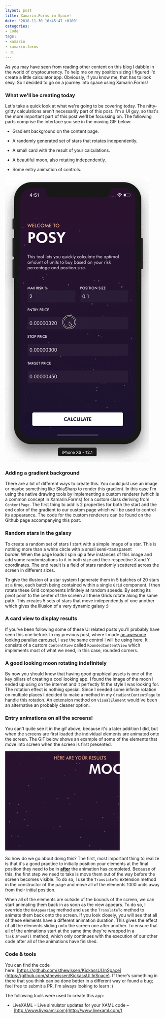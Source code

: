 ```yaml
---
layout: post
title: Xamarin.Forms in Space!
date: '2018-11-30 16:45:47 +0100'
categories:
- Code
tags:
- xamarin
- xamarin.forms
- ui
---
```





As you may have seen from reading other content on this blog I dabble in the world of cryptocurrency. To help me on my position sizing I figured I'd create a little calculator app. Obviously, if you know me, that has to look sexy. So I decided to go on a journey into space using Xamarin.Forms!




 







### What we'll be creating today




Let's take a quick look at what we're going to be covering today. The nitty-gritty calculations aren't necessarily part of this post. I'm a UI guy, so that's the more important part of this post we'll be focussing on. The following parts comprise the interface you see in the moving GIF below:



*   Gradient background on the content page.

*   A randomly generated set of stars that rotates independently.

*   A small card with the result of your calculations.

*   A beautiful moon, also rotating independently.

*   Some entry animation of controls.










![Creating an awesome looking little app using Xamarin.Forms](/images/posts/ezgif.com-video-to-gif-1.gif)




### Adding a gradient background




There are a lot of different ways to create this. You could just use an image or maybe something like SkiaSharp to render this gradient. In this case I'm using the native drawing tools by implementing a custom renderer (which is a common concept in Xamarin.Forms) for a custom class deriving from `ContentPage`. The first thing to add is 2 properties for both the start and the end color of the gradient to our custom page which will be used to control its appearance. The code for the custom renderers can be found on the Github page accompanying this post.

<script src="https://gist.github.com/sthewissen/e227a871b9264c57fd391df993e74105.js"></script>


### Random stars in the galaxy




To create a random set of stars I start with a simple image of a star. This is nothing more than a white circle with a small semi-transparent border. When the page loads I spin up a few instances of this image and add some randomizations to it in both size and their respective X and Y coordinates. The end result is a field of stars randomly scattered across the screen in different sizes.

<script src="https://gist.github.com/sthewissen/30d18bb39cd69c6062ccbea6550a31d9.js"></script>










To give the illusion of a star system I generate them in 5 batches of 20 stars at a time, each batch being contained within a single `Grid` component. I then rotate these Grid components infinitely at random speeds. By setting its pivot point to the center of the screen all these Grids rotate along the same path. This creates 5 sets of stars that move independently of one another which gives the illusion of a very dynamic galaxy :)

<script src="https://gist.github.com/sthewissen/e6061edf29e2574f1552718251d490d4.js"></script>


### A card view to display results




If you've been following some of these UI related posts you'll probably have seen this one before. In my previous post, where I made [an awesome looking parallax carousel](https://www.thewissen.io/creating-a-parallax-carousel-in-xamarin-forms/), I use the same control I will be using here. It consists of a custom `ContentView` called `RoundedContentView` which implements most of what we need, in this case, rounded corners.




### A good looking moon rotating indefinitely




By now you should know that having good graphical assets is one of the key pillars of creating a cool looking app. I found the image of the moon I ended up using on the internet and it perfectly fit the style I was looking for. The rotation effect is nothing special. Since I needed some infinite rotation on multiple places I decided to make a method in my `GradientContentPage` to handle this rotation. An extension method on `VisualElement` would've been an alternative an probably cleaner option.

<script src="https://gist.github.com/sthewissen/e0a9e52c9ecdb0ee15e03c998f779964.js"></script>


### Entry animations on all the screens!




You can't quite see it in the gif above, because it's a later addition I did, but when the screens are first loaded the individual elements are animated onto the screen. The GIF below shows an example of some of the elements that move into screen when the screen is first presented.







![](/images/posts/ezgif.com-video-to-gif-2.gif)




So how do we go about doing this? The first, most important thing to realize is that it's a good practice to initially position your elements at the final position they need to be in <span style="text-decoration: underline;">**after**</span> the animation has completed. Because of this, the first step we need to take is move them out of the way before the screen becomes visible. To do so, I use the `TranslateTo` extension method in the constructor of the page and move all of the elements 1000 units away from their initial position.





When all of the elements are outside of the bounds of the screen, we can start animating them back in as soon as the view appears. To do so, I override the `OnAppearing` method and use the `TranslateTo` method to animate them back onto the screen. If you look closely, you will see that all of these elements have a different animation duration. This gives the effect of all the elements sliding onto the screen one after another. To ensure that all of the animations start at the same time they're wrapped in a `Task.WhenAll` method, which only continues with the execution of our other code after all of the animations have finished.

<script src="https://gist.github.com/sthewissen/2d5bf6e27c732b1e8cc20d31ab5943b9.js"></script>


### Code & tools




You can find the code here: [https://github.com/sthewissen/KickassUI.InSpace](https://github.com/sthewissen/KickassUI.InSpace). If there's something in there that you think can be done better in a different way or found a bug; feel free to submit a PR. I'm always looking to learn :)





The following tools were used to create this app:



*   LiveXAML – Live simulator updates for your XAML code – [http://www.livexaml.com](http://www.livexaml.com/)





